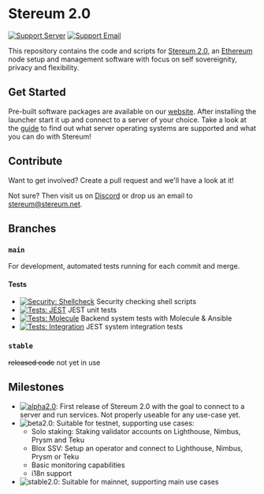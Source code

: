 # Stereum 2.0

[![Support Server](https://img.shields.io/badge/Discord-Stereum-blue)](https://discord.gg/8Znj8K6GjN) [![Support Email](https://img.shields.io/badge/Email-Stereum-brightgreen)](mailto:stereum@stereum.net)

This repository contains the code and scripts for [Stereum 2.0](https://stereum.net/ethereum-node/), an [Ethereum](https://ethereum.org/) node setup and management software with focus on self sovereignity, privacy and flexibility.

## Get Started
Pre-built software packages are available on our [website](https://stereum.net/). After installing the launcher start it up and connect to a server of your choice. Take a look at the [guide](https://stereum.net/ethereum-node/) to find out what server operating systems are supported and what you can do with Stereum!

## Contribute
Want to get involved? Create a pull request and we'll have a look at it!

Not sure? Then visit us on [Discord](https://discord.gg/8Znj8K6GjN) or drop us an email to [stereum@stereum.net](mailto:stereum@stereum.net).

## Branches
### `main`
For development, automated tests running for each commit and merge.

#### Tests
- [![Security: Shellcheck](https://github.com/stereum-dev/ethereum-node/actions/workflows/shellcheck.yml/badge.svg)](https://github.com/stereum-dev/ethereum-node/actions/workflows/shellcheck.yml) Security checking shell scripts
- [![Tests: JEST](https://github.com/stereum-dev/ethereum-node/actions/workflows/test-jest.yml/badge.svg)](https://github.com/stereum-dev/ethereum-node/actions/workflows/test-jest.yml) JEST unit tests
- [![Tests: Molecule](https://github.com/stereum-dev/ethereum-node/actions/workflows/test-molecule.yml/badge.svg)](https://github.com/stereum-dev/ethereum-node/actions/workflows/test-molecule.yml) Backend system tests with Molecule & Ansible
- [![Tests: Integration](https://github.com/stereum-dev/ethereum-node/actions/workflows/test-integration.yml/badge.svg)](https://github.com/stereum-dev/ethereum-node/actions/workflows/test-integration.yml) JEST system integration tests

### `stable`
~~released code~~ not yet in use


## Milestones
- [![alpha2.0](https://img.shields.io/badge/milestone-alpha2.0-orange)](https://github.com/stereum-dev/ethereum-node/milestone/1): First release of Stereum 2.0 with the goal to connect to a server and run services. Not properly useable for any use-case yet.
- ![beta2.0](https://img.shields.io/badge/milestone-beta2.0-inactive): Suitable for testnet, supporting use cases:
  - Solo staking: Staking validator accounts on Lighthouse, Nimbus, Prysm and Teku
  - Blox SSV: Setup an operator and connect to Lighthouse, Nimbus, Prysm or Teku
  - Basic monitoring capabilities
  - i18n support
- ![stable2.0](https://img.shields.io/badge/milestone-stable2.0-inactive): Suitable for mainnet, supporting main use cases